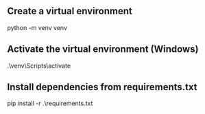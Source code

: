 ## Create a virtual environment
python -m venv venv

## Activate the virtual environment (Windows)
.\venv\Scripts\activate

## Install dependencies from requirements.txt
pip install -r .\requirements.txt